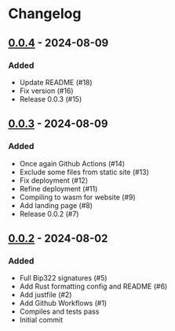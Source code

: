 Changelog
=========

[0.0.4](https://github.com/raphjaph/bip322/releases/tag/0.0.4) - 2024-08-09
---------------------------------------------------------------------------

### Added
- Update README (#18)
- Fix version (#16)
- Release 0.0.3 (#15)

[0.0.3](https://github.com/raphjaph/bip322/releases/tag/0.0.3) - 2024-08-09
---------------------------------------------------------------------------

### Added
- Once again Github Actions (#14)
- Exclude some files from static site (#13)
- Fix deployment (#12)
- Refine deployment (#11)
- Compiling to wasm for website (#9)
- Add landing page (#8)
- Release 0.0.2 (#7)

[0.0.2](https://github.com/raphjaph/bip322/releases/tag/0.0.2) - 2024-08-02
---------------------------------------------------------------------------

### Added
- Full Bip322 signatures (#5)
- Add Rust formatting config and README (#6)
- Add justfile (#2)
- Add Github Workflows (#1)
- Compiles and tests pass
- Initial commit
